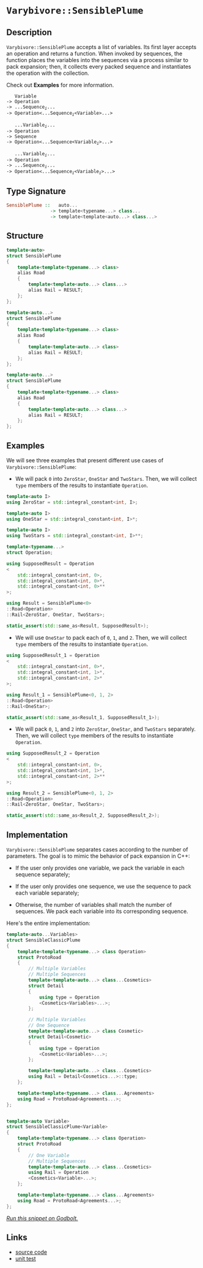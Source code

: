 <!-- Copyright 2024 Feng Mofan
SPDX-License-Identifier: Apache-2.0 -->

# `Varybivore::SensiblePlume`

## Description

`Varybivore::SensiblePlume` accepts a list of variables.
Its first layer accepts an operation and returns a function.
When invoked by sequences, the function places the variables into the sequences via a process similar to pack expansion;
then, it collects every packed sequence and instantiates the operation with the collection.

Check out **Examples** for more information.

<pre><code>   Variable
-> Operation
-> ...Sequence<sub><i>i</i></sub>...
-> Operation&lt;...Sequence<sub><i>i</i></sub>&lt;Variable&gt;...&gt;</code></pre>
<pre><code>   ...Variable<sub><i>i</i></sub>...
-> Operation
-> Sequence
-> Operation&lt;...Sequence&lt;Variable<sub><i>i</i></sub>&gt;...&gt;</code></pre>
<pre><code>   ...Variable<sub><i>i</i></sub>...
-> Operation
-> ...Sequence<sub><i>i</i></sub>...
-> Operation<...Sequence<sub><i>i</i></sub>&lt;Variable<sub><i>i</i></sub>&gt;...&gt;</code></pre>

## Type Signature

```Haskell
SensiblePlume ::   auto... 
                -> template<typename...> class...
                -> template<template<auto...> class...>
```

## Structure

```C++
template<auto>
struct SensiblePlume
{
    template<template<typename...> class>
    alias Road
    {
        template<template<auto...> class...>
        alias Rail = RESULT;
    };
};
```

```C++
template<auto...>
struct SensiblePlume
{
    template<template<typename...> class>
    alias Road
    {
        template<template<auto...> class>
        alias Rail = RESULT;
    };
};
```

```C++
template<auto...>
struct SensiblePlume
{
    template<template<typename...> class>
    alias Road
    {
        template<template<auto...> class...>
        alias Rail = RESULT;
    };
};
```

## Examples

We will see three examples that present different use cases of `Varybivore::SensiblePlume`:

- We will pack `0` into `ZeroStar`, `OneStar` and `TwoStars`.
Then, we will collect `type` members of the results to instantiate `Operation`.

```C++
template<auto I>
using ZeroStar = std::integral_constant<int, I>;

template<auto I>
using OneStar = std::integral_constant<int, I>*;

template<auto I>
using TwoStars = std::integral_constant<int, I>**;

template<typename...>
struct Operation;

using SupposedResult = Operation
<
    std::integral_constant<int, 0>,
    std::integral_constant<int, 0>*,
    std::integral_constant<int, 0>**
>;

using Result = SensiblePlume<0>
::Road<Operation>
::Rail<ZeroStar, OneStar, TwoStars>;

static_assert(std::same_as<Result, SupposedResult>);
```

- We will use `OneStar` to pack each of `0`, `1`, and `2`.
Then, we will collect `type` members of the results to instantiate `Operation`.

```C++
using SupposedResult_1 = Operation
<
    std::integral_constant<int, 0>*,
    std::integral_constant<int, 1>*,
    std::integral_constant<int, 2>*
>;

using Result_1 = SensiblePlume<0, 1, 2>
::Road<Operation>
::Rail<OneStar>;

static_assert(std::same_as<Result_1, SupposedResult_1>);
```

- We will pack `0`, `1`, and `2` into `ZeroStar`, `OneStar`, and `TwoStars` separately.
Then, we will collect `type` members of the results to instantiate `Operation`.

```C++
using SupposedResult_2 = Operation
<
    std::integral_constant<int, 0>,
    std::integral_constant<int, 1>*,
    std::integral_constant<int, 2>**
>;

using Result_2 = SensiblePlume<0, 1, 2>
::Road<Operation>
::Rail<ZeroStar, OneStar, TwoStars>;

static_assert(std::same_as<Result_2, SupposedResult_2>);
```

## Implementation

`Varybivore::SensiblePlume` separates cases according to the number of parameters.
The goal is to mimic the behavior of pack expansion in C++:

- If the user only provides one variable, we pack the variable in each sequence separately;

- If the user only provides one sequence, we use the sequence to pack each variable separately;

- Otherwise, the number of variables shall match the number of sequences.
We pack each variable into its corresponding sequence.

Here's the entire implementation:

```C++
template<auto...Variables> 
struct SensibleClassicPlume
{
    template<template<typename...> class Operation>
    struct ProtoRoad
    {
        // Multiple Variables
        // Multiple Sequences
        template<template<auto...> class...Cosmetics>
        struct Detail
        {
            using type = Operation
            <Cosmetics<Variables>...>;
        };

        // Multiple Variables
        // One Sequence
        template<template<auto...> class Cosmetic>
        struct Detail<Cosmetic>
        {
            using type = Operation
            <Cosmetic<Variables>...>;
        };

        template<template<auto...> class...Cosmetics>
        using Rail = Detail<Cosmetics...>::type;
    };

    template<template<typename...> class...Agreements>
    using Road = ProtoRoad<Agreements...>;
};


template<auto Variable>
struct SensibleClassicPlume<Variable>
{
    template<template<typename...> class Operation>
    struct ProtoRoad
    {
        // One Variable
        // Multiple Sequences
        template<template<auto...> class...Cosmetics>
        using Rail = Operation
        <Cosmetics<Variable>...>;
    };

    template<template<typename...> class...Agreements>
    using Road = ProtoRoad<Agreements...>;
};
```

[*Run this snippet on Godbolt.*](https://godbolt.org/#z:OYLghAFBqd5QCxAYwPYBMCmBRdBLAF1QCcAaPECAMzwBtMA7AQwFtMQByARg9KtQYEAysib0QXACx8BBAKoBnTAAUAHpwAMvAFYTStJg1DIApACYAQuYukl9ZATwDKjdAGFUtAK4sGIAMykrgAyeAyYAHI%2BAEaYxCCSAJykAA6oCoRODB7evnppGY4CoeFRLLHxXLaY9kUMQgRMxAQ5Pn6BdpgOWQ1NBCWRMXEJyQqNza15VWN9A2UVEgCUtqhexMjsHASYLCkG2yb%2BbkxeRAB0FwBqTXhM0fQKh9gA1CYaAIJjxF4Oz0KMGXumDcBgUGWQylymDe7xMAHYrB9nsjnttdvtoUc0XsmAcsQBPFKMViYC5nJ7PZCghTPADyROIuKyTxhKOeXx%2BBGeymIqCIACVUEx0KyUfDEe82WyAPTS54AWS8tEce0wz2uxFuQMeSKlyNlCqVKvof0wAEcvIwNjrJXrUTscXi3NiMYdjqdUGSKVSmGCyR4FGxHMhHv5sKK9RzfgARTCNOgRqXixN255eDJGVGEtWHaN0hlMgQpu1ugNBvAht0arUPJ5esOHCWp%2BHRxsw4v6uWK5V4VXqm53Wu6vUG2nhU0Wq3Q4dSl24zHOh2uo4nc4Xb3U55luMVlkztlRrmx%2BO0UvpcumBv7sUIjtS9NhYBZomvfx5%2BlxQsMO9ss%2BBneXm41aDpgobYPW4b%2BE2JZwq2UHtteyJzk6yELqunrrmGlLUv654AWBd4Ppm/JMHQr55sepGnkc27BgoEEgCABDZm2M4tqxsIzqhbrcQSRLMGwEHYb69EXO8wDEJgOyMAQBEzkRT6CsK5HcryApCiKRziZJ0mCKJ5INvBHzsUZnFmbx7pEP2mogXunwEN8vz/AwgL0CCIkVpCPgLsBQJ2cmXFLvOPFBSh2YCaSmEvD6YL5p%2BdR2QeDmcqpfKoEpIpsbeiHPKO46%2BfQd4Gt2xpqv8k4MNad4WRZ6FCTF%2Bm0RWcm2nqCnPCRZG5nFjIJTlf4XqGQEDn5YYQRxv6wRxiY1aFC7MfxJL1ThYkSVJbB6YlKLtRlKk8mlGVutp60yfpLKmSZEowtKABUd33Q90rXfdAAq2BCC991PR8t0PX931meY/hhFSXhYK%2BbhoJVmApLJ/kfLVHrPAAknZ7UAFpxKgvTECpYzoIxYTbBJYgAPpQzMghukTpAo%2BdV0I3NbroXTV7vO1Y6YDjeMEATIBE5gJO0OTAiUwQ1OCLTqNhjd02M%2BiwUrkj0vhh87UvQA7tj4w0t1%2BOE4IguMsLFONFTRw06z2B3XL7w1eFS1RTCh49V%2BtsGi9oFchoCHsxmT5CF4KQFJg6D8qBRoqR%2BvXMsZRyJvr/OG0LIsuWb4sW5Lzw%2B2GpAJ7zBvE8bqdixLBC0zn1t5zOicCynpuGBnbiW5XNtx5BDN%2B4%2BHUR8qKnOa5wLUp5UJupXMKMYdRzR27bOT1RbqY7yOO05zK/PJr2tNARF0fDMwakyJcQEBAicKCSh9DeHChGrTgfB%2BkofX0aTyLO7cqe2MzxcL77X3yHYde4EFJlwKOBY%2BqwnjjXAuSci5kwbubZuWdW7V1auyGBddi4IKbpbH%2BMtUFJT5pg%2BBot05l1pmYJ4st262x2kAkB/cAR4CBO5MEI9vJj1plUZ4lC54gCnm4GeCU%2BGdWooI8ION6a%2B33hWS%2BShminxgefNgl83TP2VCAu%2BQcAHqOAXg7Ab9d7vA9l7Hhv9/Z/G0Y/QBN8NFmDAfFWOkC3D5yIcnLBpDG7kOzk8AhKJa7uJIWnLxmdy7fyoX45EAS4Em08Ygy2vDrbUMgR3cx3ddGk3sd1AezC3LDwhKPI4GguEULspPDSbohHMhEQvI4S8t5kDpBI8YtNN44x3p3GRyA5HH0UXzZRmBVFHAyWYLRD8lA2KNJk1%2BjYODLFoJwAArLwPwHAtCkFQJwFxlhrDslWOsHMZh/A8FIAQTQczlgAGsQCLMkGcDQkguBwn8BoRZGgzAADYPlmAABw/P0JwSQvAWASA0MU1Z6zNkcF4AoEAxSzlrLmaQOAsAYCIBAKsAgKRTjkEoGgXYdA4gRBJJwVQPyPkAFoPmSGeMAZAyBv53LMLwUOhASB4AJlUfgggRBiHYFIGQghFAqHUIi0gugqga0ZCkTgPB5lLJWecjZnBaSnGxVyVAVBnhkspdS2l9LGVnHsRADwBL6C4yBlwRYvAEVaGWBAJA%2BKUiErIBQCATqXUgGAFIUZNBlRxFhRAaISrohhCaPiWVvBQ3MGIPiWk0RtBdARSc/FG0CBjloBGsVWBoheGAMcWgtBYXcF4FgFghhgDiGzXgSS3QABuoElWYFUF0U4mwTkCwWWK2gzDGSxo8FgJVDk8AgpLaQBtxBoiP1jOWowPajDnOWFQAwwAFCXDwJgDWH5VknO5cIUQ4gBV7uFWoJVEr9AVpQNYaw%2BhmGwsgMsVAsMsjFopfjXMpgdmWDMJCidmosD3ogMsTo3RnAQFcJMPwVQQhhEGOUYYVQCiZAEJB/I6RkMMDmEMSo1Rag9HGC0TwbQ9AgbqDjfosH5gIdsAR1D0wCNYfg5UYD%2ByNhLABRwZZpAIW8Chdq8lVKaV0oZVII1zwIC4DZRao5VqbWLuWAgTAwphhAdINcyQ/gziJH8HCSQDyzCSA%2BWCxZHzkhdqBaQEFxyzgfK4B8n5iQfl2duVwRZ2mPncaVVCmFcLTmLuRWih1GK1U4rdR681xK2CcCaCwOtcIKVMGEpmLgiQzhcHuSy/ARB/16D3byw90hj1KFPWK3QoypVMBlSW%2BVnHFViqhaqrFpxniaueDFuLCWktPhS2l%2B54nTXOvNa8I5ZhrV%2BcRfax1qAzVxFxe66bg3hjtfiz6IwKWuDFL9dsYggbg1iujeGyNpADuxvjYmhwR3U0yQzVm9ZOa80FqLUdstFaq13ZrUmvADbi3rOba27YR3O1Kp7dEPt%2BIB2bHWcO0dJyJ1TqUDO17j5/PLqYKu9dm7t1Hbywe/lhXZAntFessrF6F2fqsJYW90RAOPufaLTgb7eYfuvd%2B39cR/2Nofbhz7YGINEamEEBg6BGMLEQ%2BhuodHUji6yCL6jpH8N9El/LgQ5HZc4ZmBMfnUGaOzEo9h9jChWP8pq1xnjyqOBteILF%2BLiXVvddS%2BljQ4nJPZeG8csbtqLmkEU8p%2BIqnzPAoCKlh5cI3NwmeZIAz1Kqhm%2B87YXznv7WBaQJi9Vc3wtEpJRwGLeqWAKDrQyutPWMRjEy1JjluXZD5bx4K%2BQxWic6ACKQCrVW5UcdN15lVIWNVapzzSvPBfnhF9SyXrkJqFsurd/4D3/mgsZ9dXiif5qQAF%2BDqTYfpNR%2BHyt9SvgdBtu7ZDWG2NR2TtxoTUmy702003aVfd/NYgntjpe3OyHpaPv1sbWKv7yA22A8Nl2usiDmDhDkOpqDDrwHDtOjsEjguhNnwCumuhuluvxNjlXrjhIPjkKvXmek3gYGTizjYCDjThsnTi5JwNKPrOTtYD%2Brxn%2Bhypzqpsrn4OBkLpLjBqUPrmLoUFkJLkhnUGriRjUDzvULRlrkIXhirgxnrkxiRmIbkNrhrhRpwbIVaisGsGxmoV2h3vVpwJbiwLnvnoXsXvOF/BJlliQG7rJuNnagpkplgH7jVhZiCmYKlv4P4Ism8o8mCu4XCPZp5rodCvHvCvJmpgkIslposj8p8okEkM8jplwIEF2v4HVpCpwHJhNjVsygEWkUEYnssBOhkM4JIEAA%3D%3D)

## Links

- [source code](../../../../conceptrodon/varybivore/sensible__plume.hpp)
- [unit test](../../../../tests/unit/varybivore/sensible__plume.test.hpp)
